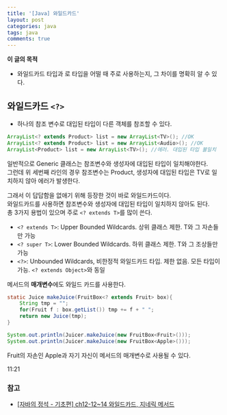 ```yaml
---
title: '[Java] 와일드카드'
layout: post
categories: java
tags: java
comments: true
---
```


**이 글의 목적**
- 와일드카드 타입과 로 타입을 어떨 때 주로 사용하는지, 그 차이를 명확히 알 수 있다.

## 와일드카드 `<?>`
- 하나의 참조 변수로 대입된 타입이 다른 객체를 참조할 수 있다.
```java
ArrayList<? extends Product> list = new ArrayList<TV>(); //OK
ArrayList<? extends Product> list = new ArrayList<Audio>(); //OK
ArrayList<Product> list = new ArrayList<TV>(); //에러. 대입된 타입 불일치
```
일반적으로 Generic 클래스는 참조변수와 생성자에 대입된 타입이 일치해야한다.  
그런데 위 세번째 라인의 경우 참조변수는 Product, 생성자에 대입된 타입은 TV로 일치하지 않아 에러가 발생한다.

그래서 이 답답함을 없애기 위해 등장한 것이 바로 와일드카드이다.  
와일드카드를 사용하면 참조변수와 생성자에 대입된 타입이 일치하지 않아도 된다.  
총 3가지 용법이 있으며 주로 `<? extends T>`를 많이 쓴다.
- `<? extends T>`: Upper Bounded Wildcards. 상위 클래스 제한. T와 그 자손들만 가능
- `<? super T>`: Lower Bounded Wildcards. 하위 클래스 제한. T와 그 조상들만 가능
- `<?>`: Unbounded Wildcards, 비한정적 와일드카드 타입. 제한 없음. 모든 타입이 가능. `<? extends Object>`와 동일

메서드의 **매개변수**에도 와일드 카드를 사용한다.
```java
static Juice makeJuice(FruitBox<? extends Fruit> box){
    String tmp = "";
    for(Fruit f : box.getList()) tmp += f + " ";
    return new Juice(tmp);
}
```
```java
System.out.println(Juicer.makeJuice(new FruitBox<Fruit>()));
System.out.println(Juicer.makeJuice(new FruitBox<Apple>()));
```
Fruit의 자손인 Apple과 자기 자신이 메서드의 매개변수로 사용될 수 있다.

11:21

### 참고
- [[자바의 정석 - 기초편] ch12-12~14 와일드카드, 지네릭 메서드](https://www.youtube.com/watch?v=LL3PWmGFuQA)